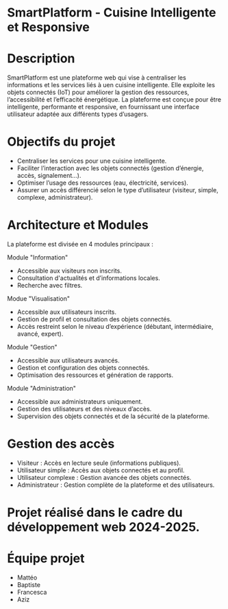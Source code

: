 # SmartPlatform - Cuisine Intelligente et Responsive

# Description
SmartPlatform est une plateforme web qui vise à centraliser les informations et les services liés à uen cuisine intelligente. Elle exploite les objets connectés (IoT) pour améliorer la gestion des ressources, l’accessibilité et l’efficacité énergétique.
La plateforme est conçue pour être intelligente, performante et responsive, en fournissant une interface utilisateur adaptée aux différents types d’usagers.

# Objectifs du projet
- Centraliser les services pour une cuisine intelligente.
- Faciliter l’interaction avec les objets connectés (gestion d’énergie, accès, signalement…).
- Optimiser l’usage des ressources (eau, électricité, services).
- Assurer un accès différencié selon le type d’utilisateur (visiteur, simple, complexe, administrateur).

# Architecture et Modules
La plateforme est divisée en 4 modules principaux :

Module "Information"
- Accessible aux visiteurs non inscrits.
- Consultation d'actualités et d’informations locales.
- Recherche avec filtres.

Modue "Visualisation"
- Accessible aux utilisateurs inscrits.
- Gestion de profil et consultation des objets connectés.
- Accès restreint selon le niveau d’expérience (débutant, intermédiaire, avancé, expert).

Module "Gestion"
- Accessible aux utilisateurs avancés.
- Gestion et configuration des objets connectés.
- Optimisation des ressources et génération de rapports.

Module "Administration"
- Accessible aux administrateurs uniquement.
- Gestion des utilisateurs et des niveaux d’accès.
- Supervision des objets connectés et de la sécurité de la plateforme.

# Gestion des accès
- Visiteur : Accès en lecture seule (informations publiques).
- Utilisateur simple : Accès aux objets connectés et au profil.
- Utilisateur complexe : Gestion avancée des objets connectés.
- Administrateur : Gestion complète de la plateforme et des utilisateurs.

# Projet réalisé dans le cadre du développement web 2024-2025.

# Équipe projet 
- Mattéo
- Baptiste
- Francesca
- Aziz
